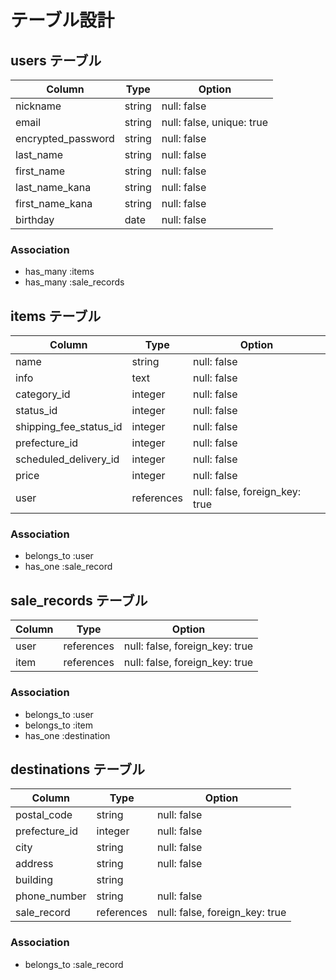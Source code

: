 # テーブル設計

## users テーブル

| Column             | Type    | Option                    |
| ------------------ | ------- | ------------------------- |
| nickname           | string  | null: false               | 
| email              | string  | null: false, unique: true |
| encrypted_password | string  | null: false               |
| last_name          | string  | null: false               |
| first_name         | string  | null: false               |
| last_name_kana     | string  | null: false               |
| first_name_kana    | string  | null: false               |
| birthday           | date    | null: false               |

### Association

- has_many :items
- has_many :sale_records

## items テーブル

| Column                 | Type        | Option                         |
| ---------------------- | ----------- | ------------------------------ |
| name                   | string      | null: false                    |
| info                   | text        | null: false                    |
| category_id            | integer     | null: false                    |
| status_id              | integer     | null: false                    |
| shipping_fee_status_id | integer     | null: false                    |
| prefecture_id          | integer     | null: false                    |
| scheduled_delivery_id  | integer     | null: false                    |
| price                  | integer     | null: false                    |
| user                   | references  | null: false, foreign_key: true |

### Association

- belongs_to :user
- has_one :sale_record

## sale_records テーブル

| Column              | Type        | Option                         |
| ------------------- | ----------- | ------------------------------ |
| user                | references  | null: false, foreign_key: true |
| item                | references  | null: false, foreign_key: true |

### Association

- belongs_to :user
- belongs_to :item
- has_one :destination

## destinations テーブル

| Column         | Type       | Option                         |
| -------------- | ---------- | ------------------------------ |
| postal_code    | string     | null: false                    |
| prefecture_id  | integer    | null: false                    |
| city           | string     | null: false                    |
| address        | string     | null: false                    |
| building       | string     |                                |
| phone_number   | string     | null: false                    |
| sale_record    | references | null: false, foreign_key: true |

### Association

- belongs_to :sale_record